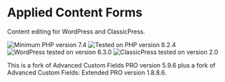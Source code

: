 # Applied Content Forms

Content editing for WordPress and ClassicPress.

![Minimum PHP version 7.4](https://img.shields.io/badge/PHP_minimum-7.4-8892bf.svg?style=flat-square)
![Tested on PHP version 8.2.4](https://img.shields.io/badge/PHP_tested-8.2.4-8892bf.svg?style=flat-square)
![WordPress tested on version 6.3.0](https://img.shields.io/badge/WordPress_tested-6.3.0-2271b1.svg?style=flat-square)
![ClassicPress tested on version 2.0](https://img.shields.io/badge/ClassicPress_tested-2.0-03768e.svg?style=flat-square)

This is a fork of Advanced Custom Fields PRO version 5.9.6 plus a fork of Advanced Custom Fields: Extended PRO version 1.8.8.6.
